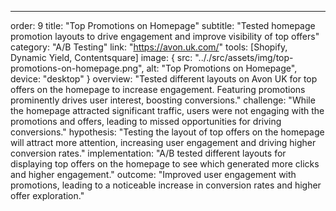 ---
order: 9
title: "Top Promotions on Homepage"
subtitle: "Tested homepage promotion layouts to drive engagement and improve visibility of top offers"
category: "A/B Testing"
link: "https://avon.uk.com/"
tools: [Shopify, Dynamic Yield, Contentsquare]
image: {
    src: ".././src/assets/img/top-promotions-on-homepage.png",
    alt: "Top Promotions on Homepage",
    device: "desktop"
}
overview: "Tested different layouts on Avon UK for top offers on the homepage to increase engagement. Featuring promotions prominently drives user interest, boosting conversions."
challenge: "While the homepage attracted significant traffic, users were not engaging with the promotions and offers, leading to missed opportunities for driving conversions."
hypothesis: "Testing the layout of top offers on the homepage will attract more attention, increasing user engagement and driving higher conversion rates."
implementation: "A/B tested different layouts for displaying top offers on the homepage to see which generated more clicks and higher engagement."
outcome: "Improved user engagement with promotions, leading to a noticeable increase in conversion rates and higher offer exploration."